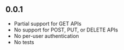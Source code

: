 ## 0.0.1

- Partial support for GET APIs
- No support for POST, PUT, or DELETE APIs
- No per-user authentication
- No tests
